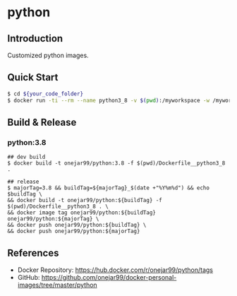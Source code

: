 # python

## Introduction

Customized python images.

## Quick Start

```bash
$ cd ${your_code_folder}
$ docker run -ti --rm --name python3_8 -v $(pwd):/myworkspace -w /myworkspace onejar99/python:3.8 bash
```

## Build & Release

### python:3.8

```
## dev build
$ docker build -t onejar99/python:3.8 -f $(pwd)/Dockerfile__python3_8 .

## release
$ majorTag=3.8 && buildTag=${majorTag}_$(date +"%Y%m%d") && echo $buildTag \
&& docker build -t onejar99/python:${buildTag} -f $(pwd)/Dockerfile__python3_8 . \
&& docker image tag onejar99/python:${buildTag} onejar99/python:${majorTag} \
&& docker push onejar99/python:${buildTag} \
&& docker push onejar99/python:${majorTag}
```


## References

- Docker Repository: https://hub.docker.com/r/onejar99/python/tags
- GitHub: https://github.com/onejar99/docker-personal-images/tree/master/python
